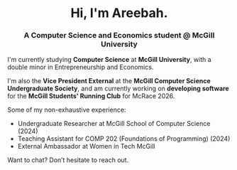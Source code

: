 <h1 align="center">Hi, I'm Areebah.</h1>
<h3 align="center">A Computer Science and Economics student @ McGill University</h3>

  </h1>
  <p>
    I'm currently studying <b>Computer Science</b> at <b>McGill University</b>,
    with a double minor in Entrepreneurship and Economics.
  </p>
  <p>
    I'm also the <b>Vice President External</b> at the <b>McGill Computer Science Undergraduate Society</b>,
    and am currently working on <b>developing software</b> for the <b>McGill Students' Running Club</b> for McRace 2026.
  </p>
  <p>Some of my non-exhaustive experience:</p>
  <ul>
    <li>Undergraduate Researcher at McGill School of Computer Science (2024)</li>
    <li>Teaching Assistant for COMP 202 (Foundations of Programming) (2024)</li>
    <li>External Ambassador at Women in Tech McGill</li>
  </ul>
  <p>Want to chat? Don’t hesitate to reach out.</p>





